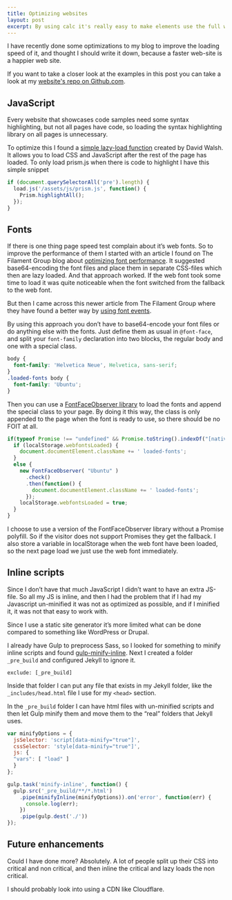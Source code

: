 ```yaml
---
title: Optimizing websites
layout: post
excerpt: By using calc it's really easy to make elements use the full width of the page even if the rest of the site is centered.
---
```

I have recently done some optimizations to my blog to improve the loading speed of it, and thought I should write it down, because a faster web-site is a happier web site.

If you want to take a closer look at the examples in this post you can take a look at my [website's repo on Github.com](https://github.com/andeersg/andeers.com "Andeers.com on Github").

## JavaScript

Every website that showcases code samples need some syntax highlighting, but not all pages have code, so loading the syntax highlighting library on all pages is unnecessary.

To optimize this I found a [simple lazy-load function](https://davidwalsh.name/javascript-loader "Lazyload script by David Walsh") created by David Walsh. It allows you to load CSS and JavaScript after the rest of the page has loaded. To only load prism.js when there is code to highlight I have this simple snippet

```Javascript
if (document.querySelectorAll('pre').length) {
  load.js('/assets/js/prism.js', function() {
    Prism.highlightAll();
  });
}
```

## Fonts

If there is one thing page speed test complain about it’s web fonts. So to improve the performance of them I started with an article I found on The Filament Group blog about [optimizing font performance](https://www.filamentgroup.com/lab/font-loading.html "Optimizing font performance"). It suggested base64-encoding the font files and place them in separate CSS-files which then are lazy loaded. And that approach worked. If the web font took some time to load it was quite noticeable when the font switched from the fallback to the web font.

But then I came across this newer article from The Filament Group where they have found a better way by [using font events](https://www.filamentgroup.com/lab/font-events.html "Use font events for loading web fonts").

By using this approach you don’t have to base64-encode your font files or do anything else with the fonts. Just define them as usual in `@font-face`, and split your `font-family` declaration into two blocks, the regular body and one with a special class.

```CSS
body {
  font-family: 'Helvetica Neue', Helvetica, sans-serif;
}
.loaded-fonts body {
  font-family: 'Ubuntu';
}
```

Then you can use a [FontFaceObserver library](https://github.com/bramstein/fontfaceobserver "Bram Stein’s FontFaceObserver script") to load the fonts and append the special class to your page. By doing it this way, the class is only appended to the page when the font is ready to use, so there should be no FOIT at all.

```Javascript
if(typeof Promise !== "undefined" && Promise.toString().indexOf("[native code]") !== -1) {
  if (localStorage.webfontsLoaded) {
    document.documentElement.className += ' loaded-fonts';
  }
  else {
    new FontFaceObserver( "Ubuntu" )
      .check()
      .then(function() {
        document.documentElement.className += ' loaded-fonts';
      });
    localStorage.webfontsLoaded = true;
  }
}
```

I choose to use a version of the FontFaceObserver library without a Promise polyfill. So if the visitor does not support Promises they get the fallback. I also store a variable in localStorage when the web font have been loaded, so the next page load we just use the web font immediately.

## Inline scripts

Since I don’t have that much JavaScript I didn’t want to have an extra JS-file. So all my JS is inline, and then I had the problem that if I had my Javascript un-minified it was not as optimized as possible, and if I minified it, it was not that easy to work with.

Since I use a static site generator it’s more limited what can be done compared to something like WordPress or Drupal.

I already have Gulp to preprocess Sass, so I looked for something to minify inline scripts and found [gulp-minify-inline](https://www.npmjs.com/package/gulp-minify-inline "Minify inline scripts with Gulp"). Next I created a folder `_pre_build` and configured Jekyll to ignore it.

```
exclude: [_pre_build]
```

Inside that folder I can put any file that exists in my Jekyll folder, like the `_includes/head.html` file I use for my `<head>` section.

In the `_pre_build` folder I can have html files with un-minified scripts and then let Gulp minify them and move them to the “real” folders that Jekyll uses.

```Javascript
var minifyOptions = {
  jsSelector: 'script[data-minify="true"]',
  cssSelector: 'style[data-minify="true"]',
  js: {
  "vars": [ "load" ]
  }
};

gulp.task('minify-inline', function() {
  gulp.src('_pre_build/**/*.html')
    .pipe(minifyInline(minifyOptions)).on('error', function(err) {
      console.log(err);
    })
    .pipe(gulp.dest('./'))
});
```

## Future enhancements
Could I have done more? Absolutely. A lot of people split up their CSS into critical and non critical, and then inline the critical and lazy loads the non critical.

I should probably look into using a CDN like Cloudflare.
